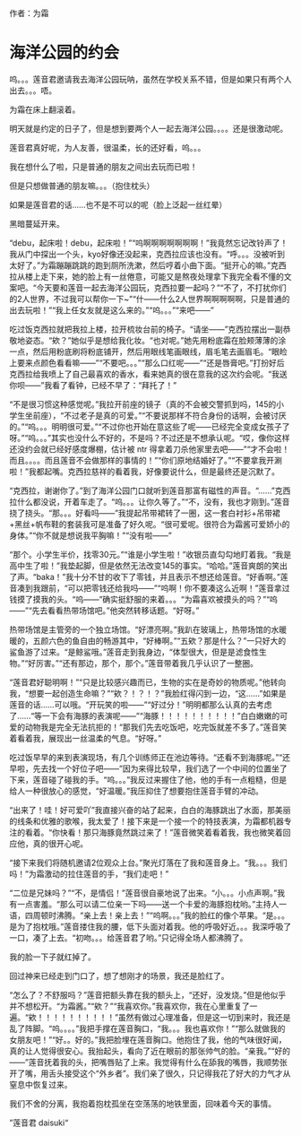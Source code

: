 作者：为霜

# 海洋公园的约会
呜。。。莲音君邀请我去海洋公园玩呐，虽然在学校关系不错，但是如果只有两个人出去。。。唔。

为霜在床上翻滚着。

明天就是约定的日子了，但是想到要两个人一起去海洋公园。。。。还是很激动呢。

莲音君真好呢，为人友善，很温柔，长的还好看，呜。。。

我在想什么了啦，只是普通的朋友之间出去玩而已啦！

但是只想做普通的朋友嘛。。。（抱住枕头）

如果是莲音君的话……也不是不可以的呢（脸上泛起一丝红晕）

黑暗蔓延开来。

“debu，起床啦！debu，起床啦！”“呜啊啊啊啊啊啊啊！”我竟然忘记改铃声了！我从门中探出一个头，kyo好像还没起来，克西拉应该也没有。“呼。。。没被听到太好了。”为霜蹦蹦跳跳的跑到厕所洗漱，然后哼着小曲下面。“挺开心的嘛。”克西拉从楼上走下来，她的脸上有一丝倦意，可能又是熬夜处理拿下我完全看不懂的文案吧。“今天要和莲音一起去海洋公园玩，克西拉要一起吗？”“不了，不打扰你们的2人世界，不过我可以帮你一下~”“什——什么2人世界啊啊啊啊啊，只是普通的出去玩啦！”“我上任女友就是这么来的。”“呜。。。”“来吧——”

吃过饭克西拉就把我拉上楼，拉开梳妆台前的椅子。“请坐——”克西拉摆出一副恭敬地姿态。“欸？”她似乎是想给我化妆。“也对呢。”她先用粉底霜在脸颊薄薄的涂一点，然后用粉底刷将粉底铺开，然后用眼线笔画眼线，眉毛笔去画眉毛。“眼睑上要来点颜色看看嘛——”“不要吧。。。”“那么口红呢——”“还是唇膏吧。”打扮好后克西拉给我喷上了自己最喜欢的香水，看来她真的很在意我的这次约会呢。“我送你呗——”我看了看钟，已经不早了：“拜托了！”

“不是很习惯这种感觉呢。”我拉开前座的镜子（真的不会被交警抓到吗，145的小学生坐前座），“不过老子是真的可爱。”“不要说那样不符合身份的话啊，会被讨厌的。”“呜。。。明明很可爱。”“不过你也开始在意这些了呢——已经完全变成女孩子了呀。”“呜。。。”其实也没什么不好的，不是吗？不过还是不想承认呢。“哎，像你这样还没约会就已经好感度爆棚，估计被 ntr 得拿着刀杀他家里去吧——”“才不会啦！而且。。。。而且莲音不会做那样的事情的！”“你们原地结婚好了。”“不要拿我开涮啦！”我都起嘴。克西拉慈祥的看着我，好像要说什么，但是最终还是沉默了。

“克西拉，谢谢你了。”到了海洋公园门口就听到莲音那富有磁性的声音。“……”克西拉什么都没说，开着车走了。“呜。。。让你久等了。”“不，没有，我也才刚到。”莲音挠了挠头。“那。。。好看吗——”我提起吊带裙转了一圈，这一套白衬衫+吊带裙+黑丝+帆布鞋的套装我可是准备了好久呢。“很可爱呢。很符合为霜酱可爱娇小的身体。”“你不就是想说我平胸嘛！”“没有啦——”

“那个。小学生半价，找零30元。”“谁是小学生啦！”收银员直勾勾地盯着我。“我是高中生了啦！”我垫起脚，但是依然无法改变145的事实。“哈哈。”莲音爽朗的笑出了声。“baka！”我十分不甘的收下了零钱，并且表示不想还给莲音。“好香啊。”莲音凑到我跟前，“可以把零钱还给我吗——”“呜啊！你不要凑这么近啊！”莲音拿过钱摸了摸我的头。“呜——”确实挺舒服的来着。。。“为霜喜欢被摸头的吗？”“呜——”“先去看看热带场馆吧。”他突然转移话题。“好呀。”

热带场馆是主管旁的一个独立场馆。“好漂亮啊。”我趴在玻璃上，热带场馆的水暖暖的，五颜六色的鱼自由的畅游其中，“好棒啊。”“五欸？那是什么？”一只好大的鲨鱼游了过来。“是鲸鲨哦。”莲音走到我身边，“体型很大，但是是滤食性生物。”“好厉害。”“还有那边，那个，那个。”莲音带着我几乎认识了一整圈。

“莲音君好聪明啊！”“只是比较感兴趣而已，生物的实在是奇妙的物质呢。”他转向我，“想要一起创造生命嘛？”“欸？！？！？”我脸红得闪到一边，“这……”如果是莲音的话……可以哦。“开玩笑的啦——”“好过分！”明明都那么认真的去考虑了……“等一下会有海豚的表演呢——”“海豚！！！！！！！！！！”白白嫩嫩的可爱的动物我是完全无法抗拒的！“那我们先去吃饭吧，吃完饭就差不多了。”莲音笑着看着我，展现出一丝温柔的气息。“好呀。”

吃过饭早早的来到表演现场，有几个训练师正在池边等待。“还看不到海豚呢。”“还早啦，先去找一个好位子吧——”因为来得比较早，我们选了一个中间的位置坐了下来，莲音碰了碰我的手。“呜。。。”我反过来握住了他，他的手有一点粗糙，但是给人一种很放心的感觉，“好温暖。”我压抑住了想要抱住莲音手臂的冲动。

“出来了！哇！好可爱吖”我直接兴奋的站了起来，白白的海豚跳出了水面，那美丽的线条和优雅的歌喉，我太爱了！接下来是一个接一个的特技表演，为霜都机器专注的看着。“你快看！那只海豚竟然跳过来了！”莲音微笑着看着我，我也微笑着回应他，真的很开心呢。

“接下来我们将随机邀请2位观众上台。”聚光灯落在了我和莲音身上。“我。。。我们吗！”为霜激动的拉住莲音的手，“我们走吧！”

“二位是兄妹吗？”“不，是情侣！”莲音很自豪地说了出来。“小。。。小点声啊。”我有一点害羞。“那么可以请二位亲一下吗——送一个卡爱的海豚抱枕哟。”主持人一语，四周顿时沸腾。“亲上去！亲上去！”“呜啊。。。”我的脸红的像个苹果。“是。。。是为了抱枕哦。”莲音搂住我的腰，低下头面对着我。他的呼吸好近。。。我深呼吸了一口，凑了上去。“初吻。。。给莲音君了哟。”只记得全场人都沸腾了。

我的脸一下子就红掉了。

回过神来已经走到门口了，想了想刚才的场景，我还是脸红了。

“怎么了？不舒服吗？”莲音把额头靠在我的额头上，“还好，没发烧。”但是他似乎并不想松开。“为霜酱。”“欸？”“我喜欢你。”我喜欢你，我在心里重复了一遍。“欸！！！！！！！！！！”虽然有做过心理准备，但是这一切到来时，我还是乱了阵脚。“呜。。。。”我把手撑在莲音胸口，“我。。。我也喜欢你！”“那么就做我的女朋友吧！”“好。。好的。”我把脸埋在莲音胸口。他抱住了我，他的气味很好闻，真的让人觉得很安心。我抬起头，看向了近在眼前的那张帅气的脸。“亲我。”“好的——”莲音抚着我的头，把嘴唇贴了上来。我觉得有什么在舔我的嘴唇，我顺势张开了嘴，用舌头接受这个“外乡者”。我们亲了很久，只记得我花了好大的力气才从窒息中恢复过来。

我们不舍的分离，我抱着抱枕孤坐在空荡荡的地铁里面，回味着今天的事情。

”莲音君 daisuki“
